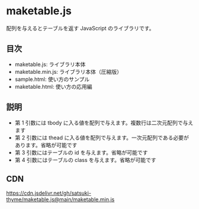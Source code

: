 # maketable.js
配列を与えるとテーブルを返す JavaScript のライブラリです。 

## 目次
- maketable.js: ライブラリ本体
- maketable.min.js: ライブラリ本体（圧縮版）
- sample.html: 使い方のサンプル
- maketable.html: 使い方の応用編

## 説明
- 第 1 引数には tbody に入る値を配列で与えます。複数行は二次元配列で与えます
- 第 2 引数には thead に入る値を配列で与えます。一次元配列である必要があります。省略が可能です
- 第 3 引数にはテーブルの id を与えます。省略が可能です
- 第 4 引数にはテーブルの class を与えます。省略が可能です

## CDN
https://cdn.jsdelivr.net/gh/satsuki-thyme/maketable.js@main/maketable.min.js
